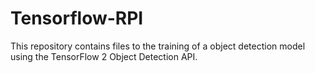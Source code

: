 # Tensorflow-RPI
This repository contains files to the training of a object detection model using the TensorFlow 2 Object Detection API. 

